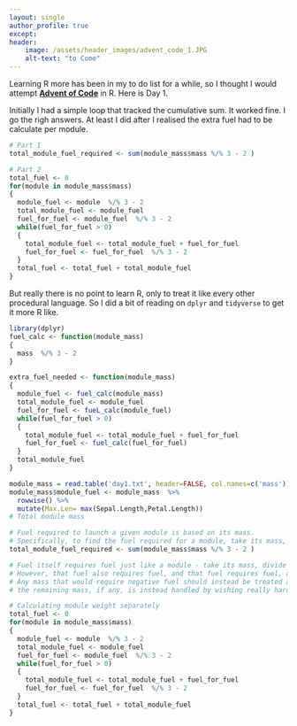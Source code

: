 ```yaml
---
layout: single
author_profile: true
except: 
header:
    image: /assets/header_images/advent_code_1.JPG
    alt-text: "to Come"
---
```


Learning R more has been in my to do list for a while, so I thought I would attempt __[Advent of Code](https://adventofcode.com/2019/about)__ in R. Here is Day 1.

Initially I had a simple loop that tracked the cumulative sum. It worked fine. I go the righ answers. At least I did after I realised the extra fuel had to be calculate per module.
```R 
# Part 1
total_module_fuel_required <- sum(module_mass$mass %/% 3 - 2 )

# Part 2
total_fuel <- 0
for(module in module_mass$mass)
{
  module_fuel <- module  %/% 3 - 2
  total_module_fuel <- module_fuel
  fuel_for_fuel <- module_fuel  %/% 3 - 2
  while(fuel_for_fuel > 0)
  {
    total_module_fuel <- total_module_fuel + fuel_for_fuel
    fuel_for_fuel <- fuel_for_fuel  %/% 3 - 2
  }
  total_fuel <- total_fuel + total_module_fuel
}
```

 But really there is no point to learn R, only to treat it like every other procedural language. So I did a bit of reading on `dplyr` and `tidyverse` to get it more R like. 

```R
library(dplyr)
fuel_calc <- function(module_mass)
{
  mass  %/% 3 - 2
}

extra_fuel_needed <- function(module_mass)
{
  module_fuel <- fuel_calc(module_mass)
  total_module_fuel <- module_fuel
  fuel_for_fuel <- fueL_calc(module_fuel)
  while(fuel_for_fuel > 0)
  {
    total_module_fuel <- total_module_fuel + fuel_for_fuel
    fuel_for_fuel <- fuel_calc(fuel_for_fuel)
  }
  total_module_fuel
}

module_mass = read.table('day1.txt', header=FALSE, col.names=c('mass'))
module_mass$module_fuel <- module_mass  %>%
  rowwise() %>%
  mutate(Max.Len= max(Sepal.Length,Petal.Length))
# Total module mass

# Fuel required to launch a given module is based on its mass.
# Specifically, to find the fuel required for a module, take its mass, divide by three, round down, and subtract 2.
total_module_fuel_required <- sum(module_mass$mass %/% 3 - 2 )

# Fuel itself requires fuel just like a module - take its mass, divide by three, round down, and subtract 2.
# However, that fuel also requires fuel, and that fuel requires fuel, and so on.
# Any mass that would require negative fuel should instead be treated as if it requires zero fuel;
# the remaining mass, if any, is instead handled by wishing really hard,

# Calculating module weight separately
total_fuel <- 0
for(module in module_mass$mass)
{
  module_fuel <- module  %/% 3 - 2
  total_module_fuel <- module_fuel
  fuel_for_fuel <- module_fuel  %/% 3 - 2
  while(fuel_for_fuel > 0)
  {
    total_module_fuel <- total_module_fuel + fuel_for_fuel
    fuel_for_fuel <- fuel_for_fuel  %/% 3 - 2
  }
  total_fuel <- total_fuel + total_module_fuel
}
```